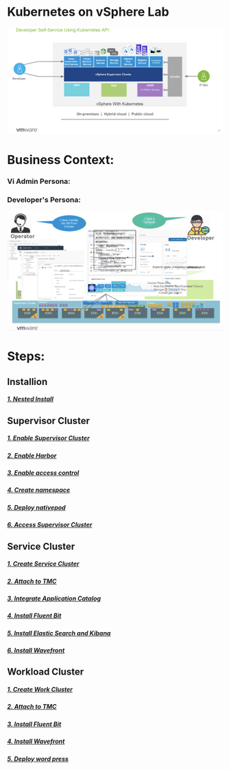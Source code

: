 # Kubernetes on vSphere Lab

![](./images/supervisor-cluster1.png)

# Business Context:


### Vi Admin Persona:



### Developer's Persona:



![](./images/supervisor-cluster2.png)



# Steps:

## Installion

##### [1. Nested Install](./nestedInstall)

## Supervisor Cluster

##### [1. Enable Supervisor Cluster](./supervisorcluster/enablecluster)
##### [2. Enable Harbor](./supervisorcluster/enableharbor)
##### [3. Enable access control](./supervisorcluster/accesscontrol)
##### [4. Create namespace](./supervisorcluster/namespace)
##### [5. Deploy nativepod](./supervisorcluster/nativepod)
##### [6. Access Supervisor Cluster](./supervisorcluster/accesscluster)

## Service Cluster

##### [1. Create Service Cluster](./servicecluster/createservicecluster)
##### [2. Attach to TMC](./servicecluster/attachclustertotmc)
##### [3. Integrate Application Catalog](./servicecluster/integrateapplicationcatalog)
##### [4. Install Fluent Bit](./servicecluster/logging)
##### [5. Install Elastic Search and Kibana](./servicecluster/EK)
##### [6. Install Wavefront](./servicecluster/wavefront)

## Workload Cluster

##### [1. Create Work Cluster](./workloadcluster/createworkloadcluster)
##### [2. Attach to TMC](./workloadcluster/attachclustertotmc)
##### [3. Install Fluent Bit](./workloadcluster/logging)
##### [4. Install Wavefront](./workloadcluster/wavefront)
##### [5. Deploy word press](./workloadcluster/deployworkloads)